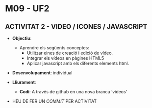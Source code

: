 # M09 - UF2 
## ACTIVITAT 2 - VIDEO / ICONES / JAVASCRIPT

- **Objectiu**: 
  - Aprendre els següents conceptes:
    - Utilitzar eines de creació i edició de vídeo.
    - Integrar els vídeos en pàgines HTML5
    - Aplicar javascript amb els diferents elements html.
- **Desenvolupament**: individual
- **Lliurament**: 
    - **Codi**: A través de github en una nova branca ‘videos’

- HEU DE FER UN *COMMIT* PER ACTIVITAT
